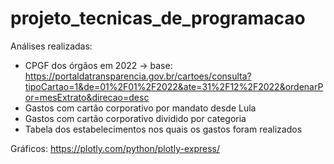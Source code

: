 # projeto_tecnicas_de_programacao


Análises realizadas:
 - CPGF dos órgãos em 2022 -> base: https://portaldatransparencia.gov.br/cartoes/consulta?tipoCartao=1&de=01%2F01%2F2022&ate=31%2F12%2F2022&ordenarPor=mesExtrato&direcao=desc
 - Gastos com cartão corporativo por mandato desde Lula
 - Gastos com cartão corporativo dividido por categoria
 - Tabela dos estabelecimentos nos quais os gastos foram realizados


Gráficos: https://plotly.com/python/plotly-express/